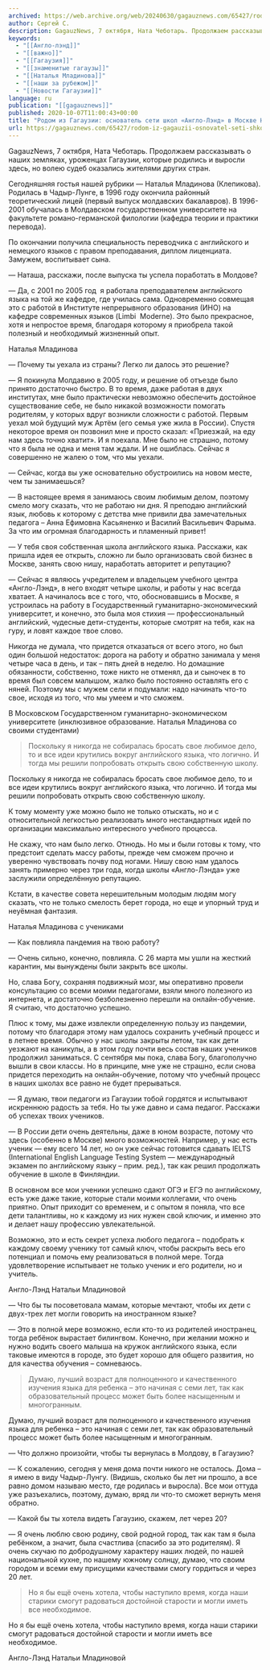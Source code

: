 ```yaml
---
archived: https://web.archive.org/web/20240630/gagauznews.com/65427/rodom-iz-gagauzii-osnovatel-seti-shkol-anglo-lend-v-moskve-natalya-mladinova.html
author: Сергей С.
description: GagauzNews, 7 октября, Ната Чеботарь. Продолжаем рассказывать о наших земляках, уроженцах Гагаузии, которые родились и выросли здесь, но волею судеб оказались жителями других стран. Сегодняшняя гостья нашей рубрики — Наталья Младинова (Клепикова). Родилась в Чадыр-Лунге, в 1996 году окончила районный теоретический лицей (первый выпуск молдавских бакалавров). В 1996-2001 обучалась в Молдавском государственном университете на факультете романо-германской филологии (кафедра теории и практики перевода). По окончании получила специальность переводчика с английского и немецкого языков с правом преподавания, диплом лиценциата. Замужем, воспитывает сына. — Наташа, расскажи, после выпуска ты успела поработать в Молдове? — Да, с 2001 по 2005 год  я работала преподавателем […]
keywords:
  - "[[Англо-лэнд]]"
  - "[[важно]]"
  - "[[Гагаузия]]"
  - "[[знаменитые гагаузы]]"
  - "[[Наталья Младинова]]"
  - "[[наши за рубежом]]"
  - "[[Новости Гагаузии]]"
language: ru
publication: "[[gagauznews]]"
published: 2020-10-07T11:00:43+00:00
title: "Родом из Гагаузии: основатель сети школ «Англо-Лэнд» в Москве Наталья Младинова"
url: https://gagauznews.com/65427/rodom-iz-gagauzii-osnovatel-seti-shkol-anglo-lend-v-moskve-natalya-mladinova.html
---
```


GagauzNews, 7 октября, Ната Чеботарь. Продолжаем рассказывать о наших земляках, уроженцах Гагаузии, которые родились и выросли здесь, но волею судеб оказались жителями других стран.

Сегодняшняя гостья нашей рубрики — Наталья Младинова (Клепикова). Родилась в Чадыр-Лунге, в 1996 году окончила районный теоретический лицей (первый выпуск молдавских бакалавров). В 1996-2001 обучалась в Молдавском государственном университете на факультете романо-германской филологии (кафедра теории и практики перевода).

По окончании получила специальность переводчика с английского и немецкого языков с правом преподавания, диплом лиценциата. Замужем, воспитывает сына.

— Наташа, расскажи, после выпуска ты успела поработать в Молдове?

— Да, с 2001 по 2005 год  я работала преподавателем английского языка на той же кафедре, где училась сама. Одновременно совмещая это с работой в Институте непрерывного образования (ИНО) на кафедре современных языков (Limbi  Moderne). Это было прекрасное, хотя и непростое время, благодаря которому я приобрела такой полезный и необходимый жизненный опыт.

Наталья Младинова

— Почему ты уехала из страны? Легко ли далось это решение?

— Я покинула Молдавию в 2005 году, и решение об отъезде было принято достаточно быстро. В то время, даже работая в двух институтах, мне было практически невозможно обеспечить достойное существование себе, не было никакой возможности помогать родителям, у которых вдруг возникли сложности с работой. Первым уехал мой будущий муж Артём (его семья уже жила в России). Спустя некоторое время он позвонил мне и просто сказал: «Приезжай, на еду нам здесь точно хватит». И я поехала. Мне было не страшно, потому что я была не одна и меня там ждали. И не ошиблась. Сейчас я совершенно не жалею о том, что мы уехали.

— Сейчас, когда вы уже основательно обустроились на новом месте, чем ты занимаешься?

— В настоящее время я занимаюсь своим любимым делом, поэтому смело могу сказать, что не работаю ни дня. Я преподаю английский язык, любовь к которому с детства мне привили два замечательных педагога – Анна Ефимовна Касьяненко и Василий Васильевич Фарыма. За что им огромная благодарность и пламенный привет!

— У тебя своя собственная школа английского языка. Расскажи, как пришла идея ее открыть, сложно ли было организовать свой бизнес в Москве, занять свою нишу, наработать авторитет и репутацию?

— Сейчас я являюсь учредителем и владельцем учебного центра «Англо-Лэнд», в него входят четыре школы, и работы у нас всегда хватает. А начиналось все с того, что, обосновавшись в Москве, я устроилась на работу в Государственный гуманитарно-экономический университет, и конечно, это была моя стихия — профессиональный английский, чудесные дети-студенты, которые смотрят на тебя, как на гуру, и ловят каждое твое слово.

Никогда не думала, что придется отказаться от всего этого, но был один большой недостаток: дорога на работу и обратно занимала у меня четыре часа в день, и так – пять дней в неделю. Но домашние обязанности, собственно, тоже никто не отменял, да и сыночек в то время был совсем малышом, жалко было постоянно оставлять его с няней. Поэтому мы с мужем сели и подумали: надо начинать что-то свое, исходя из того, что мы умеем и что сможем.

В Московском Государственном гуманитарно-экономическом университете (инклюзивное образование. Наталья Младинова со своими студентами)

> Поскольку я никогда не собиралась бросать свое любимое дело, то и все идеи крутились вокруг английского языка, что логично. И тогда мы решили попробовать открыть свою собственную школу.

Поскольку я никогда не собиралась бросать свое любимое дело, то и все идеи крутились вокруг английского языка, что логично. И тогда мы решили попробовать открыть свою собственную школу.

К тому моменту уже можно было не только отыскать, но и с относительной легкостью реализовать много нестандартных идей по организации максимально интересного учебного процесса.

Не скажу, что нам было легко. Отнюдь. Но мы и были готовы к тому, что предстоит сделать массу работы, прежде чем сможем прочно и уверенно чувствовать почву под ногами. Нишу свою нам удалось занять примерно через три года, когда школы «Англо-Лэнда» уже заслужили определённую репутацию.

Кстати, в качестве совета нерешительным молодым людям могу сказать, что не только смелость берет города, но еще и упорный труд и неуёмная фантазия.

Наталья Младинова с учениками

— Как повлияла пандемия на твою работу?

— Очень сильно, конечно, повлияла. С 26 марта мы ушли на жесткий карантин, мы вынуждены были закрыть все школы.

Но, слава Богу, сохраняя подвижный мозг, мы оперативно провели консультацию со всеми моими педагогами, взяли много полезного из интернета, и достаточно безболезненно перешли на онлайн-обучение. Я считаю, что достаточно успешно.

Плюс к тому, мы даже извлекли определенную пользу из пандемии, потому что благодаря этому нам удалось сохранить учебный процесс и в летнее время. Обычно у нас школы закрыты летом, так как дети уезжают на каникулы, а в этом году почти весь состав наших учеников продолжил заниматься. С сентября мы пока, слава Богу, благополучно вышли в свои классы. Но в принципе, мне уже не страшно, если снова придется переходить на онлайн-обучение, потому что учебный процесс в наших школах все равно не будет прерываться.

— Я думаю, твои педагоги из Гагаузии тобой гордятся и испытывают искреннюю радость за тебя. Но ты уже давно и сама педагог. Расскажи об успехах твоих учеников.

— В России дети очень деятельны, даже в юном возрасте, потому что здесь (особенно в Москве) много возможностей. Например, у нас есть ученик — ему всего 14 лет, но он уже сейчас готовится сдавать IELTS (International English Language Testing System — международный экзамен по английскому языку – прим. ред.), так как решил продолжать обучение в школе в Финляндии.

В основном все мои ученики успешно сдают ОГЭ и ЕГЭ по английскому, есть уже даже такие, которые стали моими коллегами, что очень приятно. Опыт приходит со временем, и с опытом я поняла, что все дети талантливы, но к каждому из них нужен свой ключик, и именно это и делает нашу профессию увлекательной.

Возможно, это и есть секрет успеха любого педагога – подобрать к каждому своему ученику тот самый ключ, чтобы раскрыть весь его потенциал и помочь ему реализоваться в полной мере. Тогда удовлетворение испытывает не только ученик и его родители, но и учитель.

Англо-Лэнд Натальи Младиновой

— Что бы ты посоветовала мамам, которые мечтают, чтобы их дети с двух-трех лет могли говорить на иностранном языке?

— Это в полной мере возможно, если кто-то из родителей иностранец, тогда ребёнок вырастает билингвом. Конечно, при желании можно и нужно водить своего малыша на кружок английского языка, если таковые имеются в городе, это будет хорошо для общего развития, но для качества обучения – сомневаюсь.

> Думаю, лучший возраст для полноценного и качественного изучения языка для ребенка – это начиная с семи лет, так как образовательный процесс может быть более насыщенным и многогранным.

Думаю, лучший возраст для полноценного и качественного изучения языка для ребенка – это начиная с семи лет, так как образовательный процесс может быть более насыщенным и многогранным.

— Что должно произойти, чтобы ты вернулась в Молдову, в Гагаузию?

— К сожалению, сегодня у меня дома почти никого не осталось. Дома – я имею в виду Чадыр-Лунгу. (Видишь, сколько бы лет ни прошло, а все равно домом называю место, где родилась и выросла). Все мои оттуда уже разъехались, поэтому, думаю, вряд ли что-то сможет вернуть меня обратно.

— Какой бы ты хотела видеть Гагаузию, скажем, лет через 20?

— Я очень люблю свою родину, свой родной город, так как там я была ребёнком, а значит, была счастлива (спасибо за это родителям). Я очень скучаю по добродушному характеру наших людей, по нашей национальной кухне, по нашему южному солнцу, думаю, что своим городом и всеми ему присущими качествами смогу гордиться и через 20 лет.

> Но я бы ещё очень хотела, чтобы наступило время, когда наши старики смогут радоваться достойной старости и могли иметь все необходимое.

Но я бы ещё очень хотела, чтобы наступило время, когда наши старики смогут радоваться достойной старости и могли иметь все необходимое.

Англо-Лэнд Натальи Младиновой